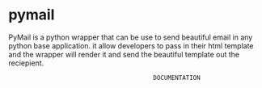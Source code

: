 # pymail

PyMail is a python wrapper that can be use to send beautiful email in any python base application. it allow developers to pass in their html template and the wrapper will render it and send the beautiful template out the reciepient. 

                                            DOCUMENTATION
        